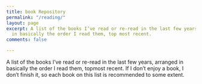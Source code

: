 ```yaml
---
title: book Repository
permalink: "/reading/"
layout: page
excerpt: A list of the books I’ve read or re-read in the last few years, arranged
  in basically the order I read them, top most recent.
comments: false

---
```

A list of the books I’ve read or re-read in the last few years, arranged in basically the order I read them, topmost recent. If I don’t enjoy a book, I don’t finish it, so each book on this list is recommended to some extent.